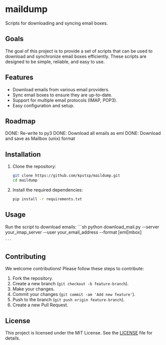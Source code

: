 # maildump

Scripts for downloading and syncing email boxes.

## Goals

The goal of this project is to provide a set of scripts that can be used to download and synchronize email boxes efficiently. These scripts are designed to be simple, reliable, and easy to use.

## Features

- Download emails from various email providers.
- Sync email boxes to ensure they are up-to-date.
- Support for multiple email protocols (IMAP, POP3).
- Easy configuration and setup.

## Roadmap
DONE: Re-write to py3
DONE: Download all emails as eml
DONE: Download and save as Mailbox (unix) format



## Installation

1. Clone the repository:
    ```sh
    git clone https://github.com/kpstsp/maildump.git
    cd maildump
    ```

2. Install the required dependencies:
    ```sh
    pip install -r requirements.txt
    ```

## Usage

Run the script to download emails:
    ```sh
    python download_mail.py --server your_imap_server --user your_email_address --format [eml|mbox]

    ```



## Contributing

We welcome contributions! Please follow these steps to contribute:

1. Fork the repository.
2. Create a new branch (`git checkout -b feature-branch`).
3. Make your changes.
4. Commit your changes (`git commit -am 'Add new feature'`).
5. Push to the branch (`git push origin feature-branch`).
6. Create a new Pull Request.

## License

This project is licensed under the MIT License. See the [LICENSE](LICENSE) file for details.